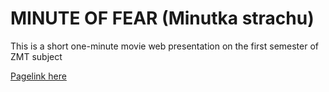 # MINUTE OF FEAR (Minutka strachu)

This is a short one-minute movie web presentation on the first semester of ZMT subject

[Pagelink here](https://neddy3z.github.io/Minute-of-fear/)
